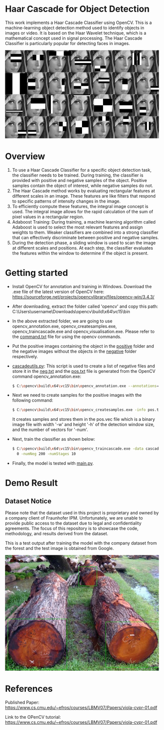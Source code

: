 # Haar Cascade for Object Detection 

This work implements a Haar Cascade Classifier using OpenCV. This is a machine-learning object detection method used to identify objects in images or video. It is based on the Haar Wavelet technique, which is a mathematical concept used in signal processing. The Haar Cascade Classifier is particularly popular for detecting faces in images.

![Haar Cascade](resources/haar_classifier.jpg)

# Overview

1. To use a Haar Cascade Classifier for a specific object detection task, the classifier needs to be trained. During training, the classifier is provided with positive and negative samples of the object. Positive samples contain the object of interest, while negative samples do not.
2. The Haar Cascade method works by evaluating rectangular features at different scales in an image. These features are like filters that respond to specific patterns of intensity changes in the image.
3. To efficiently compute these features, the integral image concept is used. The integral image allows for the rapid calculation of the sum of pixel values in a rectangular region.
4. Adaboost Training: During training, a machine learning algorithm called Adaboost is used to select the most relevant features and assign weights to them. Weaker classifiers are combined into a strong classifier that can effectively discriminate between positive and negative samples.
5. During the detection phase, a sliding window is used to scan the image at different scales and positions. At each step, the classifier evaluates the features within the window to determine if the object is present.

# Getting started

* Install OpenCV for annotation and training in Windows. Download the .exe file of the latest version of OpenCV here: https://sourceforge.net/projects/opencvlibrary/files/opencv-win/3.4.3/
* After downloading, extract the folder called 'opencv' and copy this path: C:\Users\username\Downloads\opencv\build\x64\vc15\bin
* In the above extracted folder, we are going to use opencv_annotation.exe, opencv_createsamples.exe, opencv_traincascade.exe and opencv_visualisation.exe. Please refer to the [command.txt](command.txt) file for using the opencv commands.
* Put the positive images containing the object in the [positive](positive) folder and the negative images without the objects in the [negative](negative) folder respectively.
* [cascadeutils.py](cascadeutils.py): This script is used to create a list of negative files and store it in the [neg.txt](neg.txt) and the [pos.txt](pos.txt) file is generated from the OpenCV command opencv_annotation.exe:
  ```bash
  $ C:\opencv\build\x64\vc15\bin\opencv_annotation.exe --annotations=pos.txt --images=positive -m=1 -r=3 
  ```
* Next we need to create samples for the positive images with the following command:
  ```bash
  $ C:\opencv\build\x64\vc15\bin\opencv_createsamples.exe -info pos.txt -h 48 -w 48 -num 1000 -vec pos.vec 
  ```
  It creates samples and stores them in the pos.vec file which is a binary image file with width '-w' and height '-h' of the 
  detection window size, and the number of vectors for '-num'.

* Next, train the classifier as shown below:
  ```bash
  $ C:\opencv\build\x64\vc15\bin\opencv_traincascade.exe -data cascade/ -vec pos.vec -bg neg.txt -w 48 -h 48 -numPos 8
    0 -numNeg 200 -numStages 10 
  ```

* Finally, the model is tested with [main.py](main.py).

# Demo Result

## Dataset Notice

Please note that the dataset used in this project is proprietary and owned by a company client of Fraunhofer IPM. Unfortunately, we are unable to provide public access to the dataset due to legal and confidentiality agreements. The focus of this repository is to showcase the code, methodology, and results derived from the dataset.

This is a test output after training the model with the company dataset from the forest and the test image is obtained from Google.

![Test Output](resources/test_output.jpeg)

# References

Published Paper: https://www.cs.cmu.edu/~efros/courses/LBMV07/Papers/viola-cvpr-01.pdf

Link to the OPenCV tutorial: https://www.cs.cmu.edu/~efros/courses/LBMV07/Papers/viola-cvpr-01.pdf

